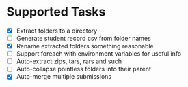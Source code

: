 # Supported Tasks
- [x] Extract folders to a directory
- [ ] Generate student record csv from folder names
- [x] Rename extracted folders something reasonable
- [ ] Support foreach with environment variables for useful info
- [ ] Auto-extract zips, tars, rars and such
- [ ] Auto-collapse pointless folders into their parent
- [x] Auto-merge multiple submissions
